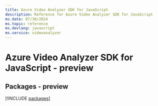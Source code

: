 ```yaml
---
title: Azure Video Analyzer SDK for JavaScript
description: Reference for Azure Video Analyzer SDK for JavaScript
ms.date: 07/30/2024
ms.topic: reference
ms.devlang: javascript
ms.service: videoanalyzer
---
```

# Azure Video Analyzer SDK for JavaScript - preview
## Packages - preview
[!INCLUDE [packages](video-analyzer-index.md)]